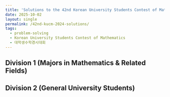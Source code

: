 ```yaml
---
title: 'Solutions to the 42nd Korean University Students Contest of Mathematics'
date: 2025-10-02
layout: single
permalink: /42nd-kucm-2024-solutions/
tags:
  - problem-solving
  - Korean University Students Contest of Mathematics
  - 대학생수학경시대회
---
```


## Division 1 (Majors in Mathematics & Related Fields)



## Division 2 (General University Students)
